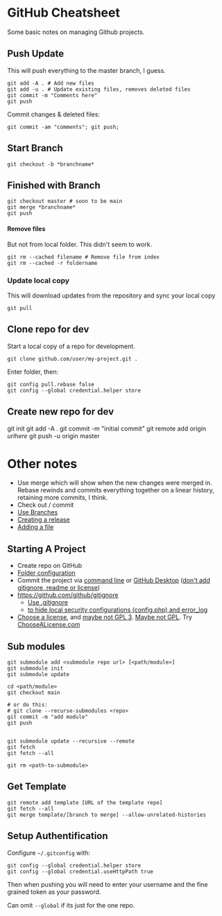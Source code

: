 # GitHub Cheatsheet
Some basic notes on managing Github projects.

## Push Update
This will push everything to the master branch, I guess.

```
git add -A . # Add new files
git add -u . # Update existing files, removes deleted files
git commit -m "Comments here"
git push
```

Commit changes & deleted files:

```
git commit -am "comments"; git push;
```


## Start Branch

```
git checkout -b *branchname*
```

## Finished with Branch

```
git checkout master # soon to be main
git merge *branchname*
git push
```

#### Remove files
But not from local folder. This didn't seem to work.
```
git rm --cached filename # Remove file from index
git rm --cached -r foldername
```

### Update local copy
This will download updates from the repository and sync your local copy

```git pull```


## Clone repo for dev
Start a local copy of a repo for development.
```
git clone github.com/user/my-project.git .
```
Enter folder, then:

```
git config pull.rebase false
git config --global credential.helper store
```


## Create new repo for dev
git init
git add -A .
git commit -m "initial commit"
git remote add origin _urlhere_
git push -u origin master


# Other notes
* Use merge which will show when the new changes were merged in. Rebase rewinds and commits everything together on a linear history, retaining more commits, I think.
* Check out / commit
* [Use Branches](https://thenewstack.io/dont-mess-with-the-master-working-with-branches-in-git-and-github/)
* [Creating a release](https://help.github.com/articles/creating-releases/)
* [Adding a file](https://help.github.com/articles/adding-a-file-to-a-repository-using-the-command-line/)

## Starting A Project
* Create repo on GitHub
* [Folder configuration](https://github.com/kriasoft/Folder-Structure-Conventions)
* Commit the project via [command line](https://help.github.com/articles/adding-an-existing-project-to-github-using-the-command-line/) or [GitHub Desktop](https://help.github.com/articles/adding-an-existing-project-to-github-using-the-command-line/) ([don't add gitignore, readme or license](https://help.github.com/articles/adding-an-existing-project-to-github-using-the-command-line/))
* https://github.com/github/gitignore
  * [Use .gitignore](https://git-scm.com/docs/gitignore)
  * [to hide local security configurations (config.php) and error_log](https://stackoverflow.com/a/3319626)
* [Choose a license](https://help.github.com/articles/licensing-a-repository/), and [maybe not GPL 3](https://www.cnet.com/news/torvalds-no-gpl-3-for-linux/). [Maybe not GPL](http://lucumr.pocoo.org/2009/2/12/are-you-sure-you-want-to-use-gpl/). Try [ChooseALicense.com](https://choosealicense.com/)

## Sub modules

```
git submodule add <submodule repo url> [<path/module>]
git submodule init
git submodule update

cd <path/module>
git checkout main

# or do this:
# git clone --recurse-submodules <repo>
git commit -m "add module"
git push


git submodule update --recursive --remote
git fetch
git fetch --all

git rm <path-to-submodule>
```

## Get Template

```
git remote add template [URL of the template repo]
git fetch --all
git merge template/[branch to merge] --allow-unrelated-histories
```

## Setup Authentification

Configure `~/.gitconfig` with:

```
git config --global credential.helper store
git config --global credential.useHttpPath true
```

Then when pushing you will need to enter your username and the fine grained token as your password.

Can omit `--global` if its just for the one repo.